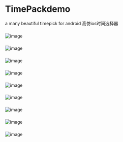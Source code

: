 # TimePackdemo
a many beautiful timepick for android 高仿ios时间选择器
###
![image](https://github.com/PangHaHa12138/TimePackdemo/blob/master/screenshot/1.png)
###
![image](https://github.com/PangHaHa12138/TimePackdemo/blob/master/screenshot/2.png)
###
![image](https://github.com/PangHaHa12138/TimePackdemo/blob/master/screenshot/3.png)
###
![image](https://github.com/PangHaHa12138/TimePackdemo/blob/master/screenshot/4.png)
###
![image](https://github.com/PangHaHa12138/TimePackdemo/blob/master/screenshot/5.png)
###
![image](https://github.com/PangHaHa12138/TimePackdemo/blob/master/screenshot/6.png)
###
![image](https://github.com/PangHaHa12138/TimePackdemo/blob/master/screenshot/7.png)
###
![image](https://github.com/PangHaHa12138/TimePackdemo/blob/master/screenshot/8.png)
###
![image](https://github.com/PangHaHa12138/TimePackdemo/blob/master/screenshot/9.png)

